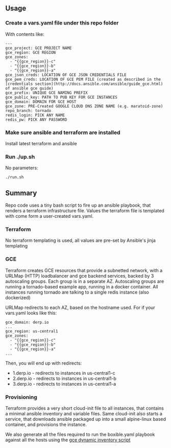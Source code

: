 ## Usage
### Create a vars.yaml file under this repo folder

With contents like:

```
---
gce_project: GCE PROJECT NAME
gce_region: GCE REGION
gce_zones:
  - "{{gce_region}}-c"
  - "{{gce_region}}-b"
  - "{{gce_region}}-a"
gce_json_creds: LOCATION OF GCE JSON CREDENTIALS FILE
gce_pem_creds: LOCATION OF GCE PEM FILE (created as described in the [credentials section](http://docs.ansible.com/ansible/guide_gce.html) of ansible gce guide)
gce_prefix: UNIQUE GCE NAMING PREFIX
gce_public_key: PATH TO PUB KEY FOR GCE INSTANCES
gce_domain: DOMAIN FOR GCE HOST
gce_zone: PRE-Created GOOGLE CLOUD DNS ZONE NAME (e.g. maratoid-zone)
repo_branch: tornado
redis_login: PICK ANY NAME
redis_pw: PICK ANY PASSWORD
```

### Make sure ansible and terraform are installed
Install latest terraform and ansible

### Run ./up.sh

No parameters:

```
./run.sh
```

## Summary
Repo code uses a tiny bash script to fire up an ansible playbook, that renders a terraform infrastructure file. Values the terraform file is templated with come form a user-created vars.yaml.
### Terraform
No terraform templating is used, all values are pre-set by Ansible's jinja templating
### GCE
Terraform creates GCE resources that provide a subnetted network, with a URLMap (HTTP) loadbalancer and gce backend services, backed by 3 autoscaling groups.
Each group is in a separate AZ.
Autoscaling groups are running a tornado-based example app, running in a docker container.
All instances running tornado are talking to a single redis instance (also dockerized)

URLMap redirects to each AZ, based on the hostname used. For if your vars.yaml looks like this:
```
gce_domain: derp.io
...
gce_region: us-central1
gce_zones:
  - "{{gce_region}}-c"
  - "{{gce_region}}-b"
  - "{{gce_region}}-a"
...
```

Then, you will end up with redirects:
* 1.derp.io - redirects to instances in us-central1-c
* 2.derp.io - redirects to instances in us-central1-b
* 3.derp.io - redirects to instances in us-central1-a
### Provisioning
Terraform provides a very short cloud-init file to all instances, that contains a minimal ansible inventory and variable files.
Same cloud-init also starts a service, that downloads ansible packaged up into a small alpine-linux based container, and provisions the instance.

We also generate all the files required to run the boxible.yaml playbook against all the hosts using the [gce dynamic inventory script](ansible/inventory)